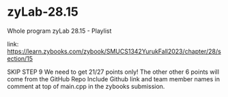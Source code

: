# zyLab-28.15
Whole program zyLab 28.15 - Playlist

link:
https://learn.zybooks.com/zybook/SMUCS1342YurukFall2023/chapter/28/section/15

SKIP STEP 9
We need to get 21/27 points only!
The other other 6 points will come from the GitHub Repo
Include Github link and team member names in comment at top of main.cpp in the zybooks submission.
